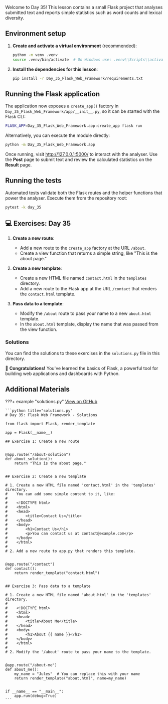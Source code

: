 Welcome to Day 35! This lesson contains a small Flask project that analyses submitted text and reports simple statistics such as word counts and lexical diversity.

## Environment setup

1. **Create and activate a virtual environment** (recommended):
   ```bash
   python -m venv .venv
   source .venv/bin/activate  # On Windows use: .venv\\Scripts\\activate
   ```
1. **Install the dependencies for this lesson**:
   ```bash
   pip install -r Day_35_Flask_Web_Framework/requirements.txt
   ```

## Running the Flask application

The application now exposes a `create_app()` factory in `Day_35_Flask_Web_Framework/app/__init__.py`, so it can be started with the Flask CLI:

```bash
FLASK_APP=Day_35_Flask_Web_Framework.app:create_app flask run
```

Alternatively, you can execute the module directly:

```bash
python -m Day_35_Flask_Web_Framework.app
```

Once running, visit <http://127.0.0.1:5000/> to interact with the analyser. Use the **Post** page to submit text and review the calculated statistics on the **Result** page.

## Running the tests

Automated tests validate both the Flask routes and the helper functions that power the analyser. Execute them from the repository root:

```bash
pytest -k day_35
```

## 💻 Exercises: Day 35

1. **Create a new route**:

   - Add a new route to the `create_app` factory at the URL `/about`.
   - Create a view function that returns a simple string, like "This is the about page."

1. **Create a new template**:

   - Create a new HTML file named `contact.html` in the `templates` directory.
   - Add a new route to the Flask app at the URL `/contact` that renders the `contact.html` template.

1. **Pass data to a template**:

   - Modify the `/about` route to pass your name to a new `about.html` template.
   - In the `about.html` template, display the name that was passed from the view function.

### Solutions

You can find the solutions to these exercises in the `solutions.py` file in this directory.

🎉 **Congratulations!** You've learned the basics of Flask, a powerful tool for building web applications and dashboards with Python.

## Additional Materials

???+ example "solutions.py"
[View on GitHub](https://github.com/saint2706/Coding-For-MBA/blob/main/Day_35_Flask_Web_Framework/solutions.py)

````
```python title="solutions.py"
# Day 35: Flask Web Framework - Solutions

from flask import Flask, render_template

app = Flask(__name__)

## Exercise 1: Create a new route


@app.route("/about-solution")
def about_solution():
    return "This is the about page."


## Exercise 2: Create a new template

# 1. Create a new HTML file named 'contact.html' in the 'templates' directory.
#    You can add some simple content to it, like:
#
#    <!DOCTYPE html>
#    <html>
#    <head>
#        <title>Contact Us</title>
#    </head>
#    <body>
#        <h1>Contact Us</h1>
#        <p>You can contact us at contact@example.com</p>
#    </body>
#    </html>
#
# 2. Add a new route to app.py that renders this template.


@app.route("/contact")
def contact():
    return render_template("contact.html")


## Exercise 3: Pass data to a template

# 1. Create a new HTML file named 'about.html' in the 'templates' directory.
#
#    <!DOCTYPE html>
#    <html>
#    <head>
#        <title>About Me</title>
#    </head>
#    <body>
#        <h1>About {{ name }}</h1>
#    </body>
#    </html>
#
# 2. Modify the '/about' route to pass your name to the template.


@app.route("/about-me")
def about_me():
    my_name = "Jules"  # You can replace this with your name
    return render_template("about.html", name=my_name)


if __name__ == "__main__":
    app.run(debug=True)
```
````
